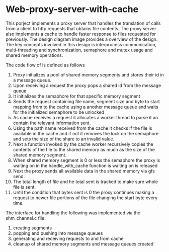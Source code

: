 # Web-proxy-server-with-cache

This porject implements a proxy server that handles the translation of calls from a client to http requests that obtains file contents. The proxy server also implements a cache to handle faster response to files requested for previously. The design diagram image provides a overview of the design. The key concepts involved in this design is interprocess communication, multi-threading and synchronization, semaphore and mutex usage and shared memory operations.

The code flow of is defined as follows
1. Proxy initializes a pool of shared memory segments and stores their id in a message queue.
2. Upon receiving a request the proxy pops a shared id from the message queue
3. It initializes the semaphore for that specific memory segment
4. Sends the request containing file name, segment size and byte to start mapping from to the cache using a another message queue and waits for the initialized semaphore to be unlocked
5. As cache receives a request it allocates a worker thread to parse it an contain the relevant information sent.
6. Using the path name received from the cache it checks if the file is available in the cache and if not it removes the lock on the semaphore and sets the size of the share to an invalid value.
7. Next a function invoked by the cache worker recursively copies the contents of the file to the shared memory as much as the size of the shared memory segment.
8. When shared memory segment is 0 or less the semaphore the proxy is waiting on in the handle_with_cache function is waiting on is released
9. Next the proxy sends all available data in the shared memory via gfs send.
10. The total length of file and he total sent is tracked to make sure whole file is sent.
11. Until the condition that bytes sent is 0 the proxy continues making a request to newer file portions of the file changing the start byte every time.

The interface for handling the following was implemented via the shm_channel.c file:

1. creating segments
2. popping and pushing into message queues
3. generating and receiving requests to and from cache
4. cleanup of shared memory segments and message queues created
